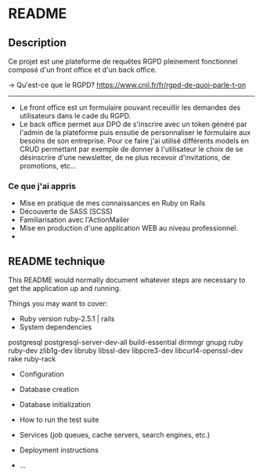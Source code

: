 # README


## Description

 Ce projet est une plateforme de requêtes RGPD pleinement fonctionnel composé d'un front office et d'un back office.

 -> Qu'est-ce que le RGPD? https://www.cnil.fr/fr/rgpd-de-quoi-parle-t-on

---
* Le front office est un formulaire pouvant receuillir les demandes des utilisateurs dans le cade du RGPD.
* Le back office permet aux DPO de s'inscrire avec un token généré par l'admin de la plateforme puis ensutie de personnaliser le formulaire aux besoins de son entreprise. Pour ce faire j'ai utilisé différents models en CRUD permettant par exemple de donner à l'utilisateur le choix de se désinscrire d'une newsletter, de ne plus recevoir d'invitations, de promotions, etc...

### Ce que j'ai appris

* Mise en pratique de mes connaissances en Ruby on Rails
* Découverte de SASS (SCSS)
* Familiarisation avec l'ActionMailer
* Mise en production d'une application WEB au niveau professionnel.
* 


## README technique

This README would normally document whatever steps are necessary to get the
application up and running.

Things you may want to cover:

* Ruby version
 ruby-2.5.1 | rails 
* System dependencies

postgresql postgresql-server-dev-all  build-essential dirmngr gnupg ruby ruby-dev zlib1g-dev libruby libssl-dev libpcre3-dev libcurl4-openssl-dev rake ruby-rack

* Configuration

* Database creation

* Database initialization

* How to run the test suite

* Services (job queues, cache servers, search engines, etc.)

* Deployment instructions

* ...
